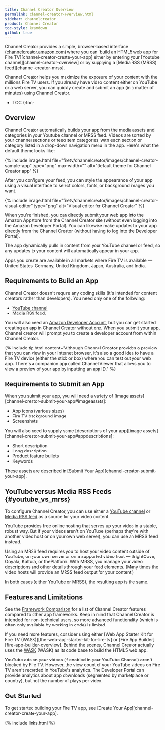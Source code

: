 ```yaml
---
title: Channel Creator Overview
permalink: channel-creator-overview.html
sidebar: channelcreator
product: Channel Creator
toc-style: kramdown
github: true
---
```


Channel Creator provides a simple, browser-based interface ([channelcreator.amazon.com](http://channelcreator.amazon.com)) where you can [build an HTML5 web app for Fire TV][channel-creator-create-your-app] either by entering your [Youtube channel][channel-creator-overview] or by supplying a [Media RSS (MRSS) feed][channel-creator-mrss].

Channel Creator helps you maximize the exposure of your content with the millions Fire TV users. If you already have video content either on YouTube or a web server, you can quickly create and submit an app (in a matter of minutes) using Channel Creator.

* TOC
{:toc}

## Overview

Channel Creator automatically builds your app from the media assets and categories in your Youtube channel or MRSS feed. Videos are sorted by your channel sections or feed item categories, with each section or category listed in a drop-down navigation menu in the app. Here's what the default theme looks like:

{% include image.html  file="firetv/channelcreator/images/channel-creator-sample-app" type="png" max-width="" alt="Default theme for Channel Creator app" %}

After you configure your feed, you can style the appearance of your app using a visual interface to select colors, fonts, or background images you want.

{% include image.html  file="firetv/channelcreator/images/channel-creator-visual-editor" type="png" alt="Visual editor for Channel Creator" %}

When you're finished, you can directly submit your web app into the Amazon Appstore from the Channel Creator site (without even logging into the Amazon Developer Portal). You can likewise make updates to your app directly from the Channel Creator (without having to log into the Developer Portal).

The app dynamically pulls in content from your YouTube channel or feed, so any updates to your content will automatically appear in your app.

Apps you create are available in all markets where Fire TV is available &mdash; United States, Germany, United Kingdom, Japan, Australia, and India.

## Requirements to Build an App

Channel Creator doesn't require any coding skills (it's intended for content creators rather than developers). You need only one of the following:

* [YouTube channel](https://www.youtube.com/create_channel)
* [Media RSS feed](http://www.rssboard.org/media-rss).

You will also need an [Amazon Developer Account](https://developer.amazon.com), but you can get started creating an app in Channel Creator without one. When you submit your app, Channel creator will prompt you to create a developer account from within Channel Creator.

{% include tip.html content="Although Channel Creator provides a preview that you can view in your Internet browser, it's also a good idea to have a Fire TV device (either the stick or box) where you can test out your web app. There's a companion app called Channel Viewer that allows you to view a preview of your app by inputting an app ID." %}

## Requirements to Submit an App

When you submit your app, you will need a variety of [image assets][channel-creator-submit-your-app#imageassets]:

* App icons (various sizes)
* Fire TV background image
* Screenshots

You will also need to supply some [descriptions of your app][image assets][channel-creator-submit-your-app#appdescriptions]:

* Short description
* Long description
* Product feature bullets
* Keywords

These assets are described in [Submit Your App][channel-creator-submit-your-app].

## YouTube versus Media RSS Feeds {#youtube_vs_mrss}

To configure Channel Creator, you can use either a [YouTube channel](https://www.youtube.com/create_channel) or [Media RSS feed](http://www.rssboard.org/media-rss) as a source for your video content.

YouTube provides free online hosting that serves up your video in a stable, robust way. But if your videos aren't on YouTube (perhaps they're with another video host or on your own web server), you can use an MRSS feed instead.

Using an MRSS feed requires you to host your video content outside of YouTube, on your own server or on a supported video host &mdash; BrightCove, Ooyala, Kaltura, or thePlatform. With MRSS, you manage your video descriptions and other details through your feed elements. (Many times the video hosts will provide an MRSS feed output for your content.)

In both cases (either YouTube or MRSS), the resulting app is the same.

## Features and Limitations

See the [Framework Comparison](fire-tv-development-framework-comparison) for a list of Channel Creator features compared to other app frameworks. Keep in mind that Channel Creator is intended for non-technical users, so more advanced functionality (which is often only available by working in code) is limited.

If you need more features, consider using either [Web App Starter Kit for Fire TV (WASK)][the-web-app-starter-kit-for-fire-tv] or [Fire App Builder][fire-app-builder-overview]. Behind the scenes, Channel Creator actually uses the [WASK](the-web-app-starter-kit-for-fire-tv) (WASK) as its code base to build the HTML5 web app.

YouTube ads on your videos (if enabled in your YouTube Channel) aren't blocked by Fire TV. However, the view count of your YouTube videos on Fire TV aren't recorded in YouTube's analytics. The Developer Portal can provide analytics about app downloads (segmented by marketplace or country), but not the number of plays per video.

## Get Started

To get started building your Fire TV app, see [Create Your App][channel-creator-create-your-app].

{% include links.html %}

